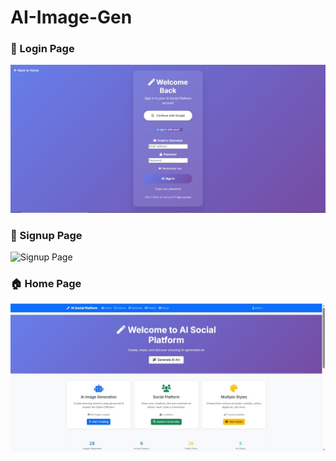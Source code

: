 # AI-Image-Gen
### 🔑 Login Page
![Login Page](screenshot/login.png)

### 📝 Signup Page
![Signup Page](screenshot/signup.png)

### 🏠 Home Page
![Home Page](screenshot/home.png)
